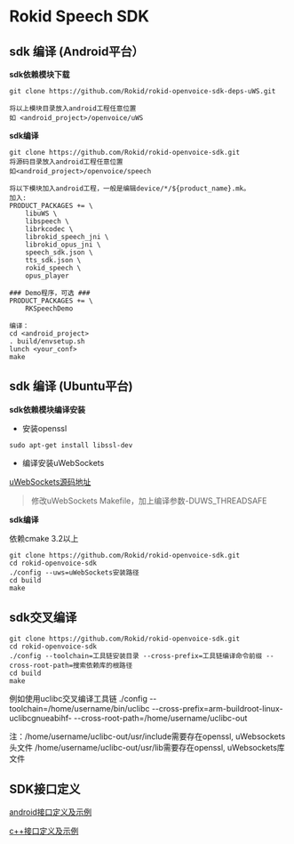 # Rokid Speech SDK
## sdk 编译 (Android平台）
**sdk依赖模块下载**

```
git clone https://github.com/Rokid/rokid-openvoice-sdk-deps-uWS.git

将以上模块目录放入android工程任意位置
如 <android_project>/openvoice/uWS
```

**sdk编译**

```
git clone https://github.com/Rokid/rokid-openvoice-sdk.git
将源码目录放入android工程任意位置
如<android_project>/openvoice/speech

将以下模块加入android工程，一般是编辑device/*/${product_name}.mk。
加入:
PRODUCT_PACKAGES += \
	libuWS \
	libspeech \
	librkcodec \
	librokid_speech_jni \
	librokid_opus_jni \
	speech_sdk.json \
	tts_sdk.json \
	rokid_speech \
	opus_player

### Demo程序，可选 ###
PRODUCT_PACKAGES += \
	RKSpeechDemo

编译：
cd <android_project>
. build/envsetup.sh
lunch <your_conf>
make
```

## sdk 编译 (Ubuntu平台)

**sdk依赖模块编译安装**

* 安装openssl

```
sudo apt-get install libssl-dev
```

* 编译安装uWebSockets

[uWebSockets源码地址](https://github.com/uNetworking/uWebSockets)

> 修改uWebSockets Makefile，加上编译参数-DUWS_THREADSAFE

**sdk编译**

依赖cmake 3.2以上

```
git clone https://github.com/Rokid/rokid-openvoice-sdk.git
cd rokid-openvoice-sdk
./config --uws=uWebSockets安装路径
cd build
make
```

## sdk交叉编译

```
git clone https://github.com/Rokid/rokid-openvoice-sdk.git
cd rokid-openvoice-sdk
./config --toolchain=工具链安装目录 --cross-prefix=工具链编译命令前缀 --cross-root-path=搜索依赖库的根路径
cd build
make
```

例如使用uclibc交叉编译工具链
./config --toolchain=/home/username/bin/uclibc --cross-prefix=arm-buildroot-linux-uclibcgnueabihf- --cross-root-path=/home/username/uclibc-out

注：/home/username/uclibc-out/usr/include需要存在openssl, uWebsockets头文件
/home/username/uclibc-out/usr/lib需要存在openssl, uWebsockets库文件

## SDK接口定义

[android接口定义及示例](./android_api_example.md)

[c++接口定义及示例](./cpp_api_example.md)

